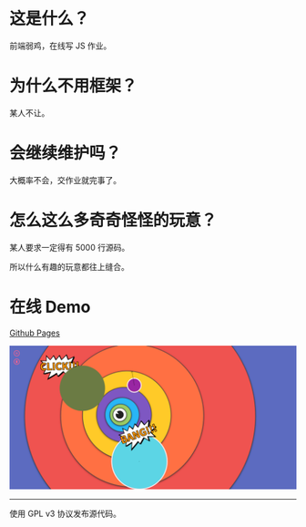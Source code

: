 # 这是什么？

前端弱鸡，在线写 JS 作业。

# 为什么不用框架？

某人不让。

# 会继续维护吗？

大概率不会，交作业就完事了。

# 怎么这么多奇奇怪怪的玩意？

某人要求一定得有 5000 行源码。

所以什么有趣的玩意都往上缝合。

# 在线 Demo

[Github Pages](https://handsome0hell.github.io/Physical-JS/)

![预览](assets/Demo.png)

---

使用 GPL v3 协议发布源代码。
